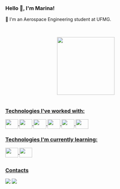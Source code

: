 <h3>Hello 👋, I'm Marina!</h3>
<p>🚀 I'm an Aerospace Engineering student at UFMG.</p>

##

<div align="center">
  </br>
  <a href="https://github.com/marinasalesr">
  <img height="180em" src="https://github-readme-stats.vercel.app/api?username=marinasalesr&show_icons=true&theme=dracula&include_all_commits=true&count_private=true"/>
</div>
<div style="display: inline_block"><br>
  <h3>Technologies I've worked with:</h3>
  <img align="center" height="30" width="40" src="https://cdn.jsdelivr.net/gh/devicons/devicon/icons/python/python-original.svg">
  <img align="center" height="30" width="40" src="https://cdn.jsdelivr.net/gh/devicons/devicon/icons/jupyter/jupyter-original-wordmark.svg">
  <img align="center" height="30" width="40" src="https://cdn.jsdelivr.net/gh/devicons/devicon/icons/latex/latex-original.svg">
  <img align="center" height="30" width="40" src="https://cdn.jsdelivr.net/gh/devicons/devicon/icons/matlab/matlab-original.svg">
  <img align="center" height="30" width="40" src="https://cdn.jsdelivr.net/gh/devicons/devicon/icons/github/github-original.svg">
  <img align="center" height="30" width="40" src="https://cdn.jsdelivr.net/gh/devicons/devicon/icons/git/git-original.svg">
  
  
  <h3>Technologies I'm currently learning:</h3>
  <img align="center" height="30" width="40" src="https://cdn.jsdelivr.net/gh/devicons/devicon/icons/c/c-original.svg">
  <img align="center" height="30" width="40" src="https://cdn.jsdelivr.net/gh/devicons/devicon/icons/mysql/mysql-original.svg">
</div>
  
  ##
 
<div>
  <h3>Contacts</h3>
  <a href = "mailto:marinasalesr@gmail.com"><img src="https://img.shields.io/badge/Gmail-D14836?style=for-the-badge&logo=gmail&logoColor=white"></a>
  <a href="https://www.linkedin.com/in/marina-sales-reis-92812620b/" target="_blank"><img src="https://img.shields.io/badge/-LinkedIn-%230077B5?style=for-the-badge&logo=linkedin&logoColor=white" target="_blank"></a>   
</div>
